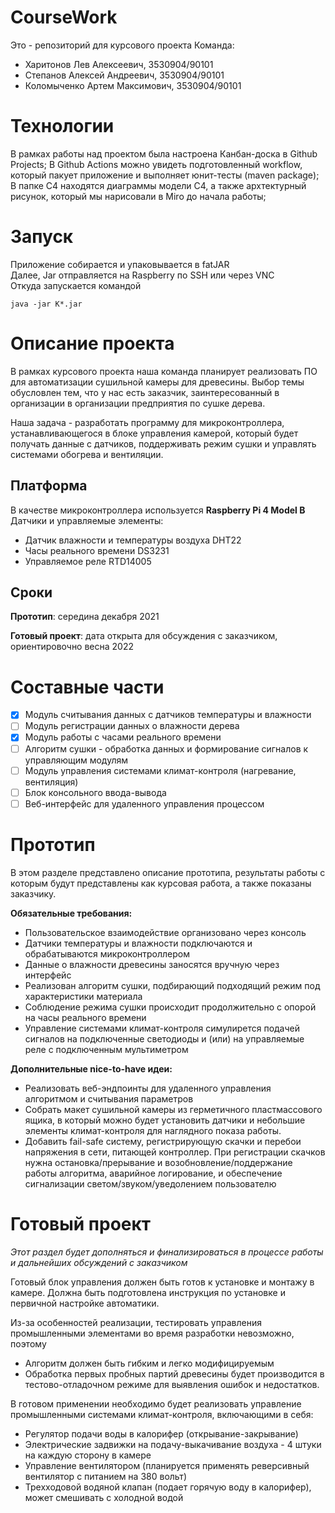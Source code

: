 # CourseWork
Это - репозиторий для курсового проекта
Команда: 
 - Харитонов Лев Алексеевич, 3530904/90101
 - Степанов Алексей Андреевич, 3530904/90101
 - Коломыченко Артем Максимович, 3530904/90101

# Технологии
В рамках работы над проектом была настроена Канбан-доска в Github Projects;
В Github Actions можно увидеть подготовленный workflow, который пакует приложение и выполняет юнит-тесты (maven package);
В папке C4 находятся диаграммы модели C4, а также архтектурный рисунок, который мы нарисовали в Miro до начала работы;

# Запуск
Приложение собирается и упаковывается в fatJAR <br>
Далее, Jar отправляется на Raspberry по SSH или через VNC  <br>
Откуда запускается командой  <br>
    
    java -jar K*.jar

# Описание проекта
В рамках курсового проекта наша команда планирует реализовать ПО для автоматизации сушильной камеры для древесины. Выбор темы обусловлен тем, что у нас есть заказчик, заинтересованный в организации в организации предприятия по сушке дерева. 

Наша задача - разработать программу для микроконтроллера, устанавливающегося в блоке управления камерой, который будет получать данные с датчиков, поддерживать режим сушки и управлять системами обогрева и вентиляции.

## Платформа
В качестве микроконтроллера используется **Raspberry Pi 4 Model B**
Датчики и управляемые элементы:
 - Датчик влажности и температуры воздуха DHT22
 - Часы реального времени DS3231
 - Управляемое реле RTD14005

## Сроки
**Прототип**: середина декабря 2021

**Готовый проект**: дата открыта для обсуждения с заказчиком, ориентировочно весна 2022

# Составные части
 - [x] Модуль считывания данных с датчиков температуры и влажности
 - [ ] Модуль регистрации данных о влажности дерева
 - [x] Модуль работы с часами реального времени
 - [ ] Алгоритм сушки - обработка данных и формирование сигналов к управляющим модулям
 - [ ] Модуль управления системами климат-контроля (нагревание, вентиляция)
 - [ ] Блок консольного ввода-вывода
 - [ ] Веб-интерфейс для удаленного управления процессом

# Прототип
В этом разделе представлено описание прототипа, результаты работы с которым будут представлены как курсовая работа, а также показаны заказчику.

**Обязательные требования:**
 - Пользовательское взаимодействие организовано через консоль
 - Датчики температуры и влажности подключаются и обрабатываются микроконтроллером
 - Данные о влажности древесины заносятся вручную через интерфейс
 - Реализован алгоритм сушки, подбирающий подходящий режим под характеристики материала
 - Соблюдение режима сушки происходит продолжительно с опорой на часы реального времени
 - Управление системами климат-контроля симулирется подачей сигналов на подключенные светодиоды и (или) на управляемые реле с подключенным мультиметром
 
**Дополнительные nice-to-have идеи:**
 - Реализовать веб-эндпоинты для удаленного управления алгоритмом и считывания параметров
 - Собрать макет сушильной камеры из герметичного пластмассового ящика, в который можно будет установить датчики и небольшие элементы климат-контроля для наглядного показа работы.
 - Добавить fail-safe систему, регистрирующую скачки и перебои напряжения в сети, питающей контроллер. При регистрации скачков нужна остановка/прерывание и возобновление/поддержание работы алгоритма, аварийное логирование, и обеспечение сигнализации светом/звуком/уведолением пользователю

# Готовый проект
*Этот раздел будет дополняться и финализироваться в процессе работы и дальнейших обсуждений с заказчиком*

Готовый блок управления должен быть готов к установке и монтажу в камере. Должна быть подготовлена инструкция по установке и первичной настройке автоматики. 

Из-за особенностей реализации, тестировать управления промышленными элементами во время разработки невозможно, поэтому 

 - Алгоритм должен быть гибким и легко модифицируемым
 - Обработка первых пробных партий древесины будет производится в тестово-отладочном режиме для выявления ошибок и недостатков.

В готовом применении необходимо будет реализовать управление промышленными системами климат-контроля, включающими в себя:
 - Регулятор подачи воды в калорифер (открывание-закрывание)
 - Электрические задвижки на подачу-выкачивание воздуха - 4 штуки на каждую сторону в камере
 - Управление вентилятором (планируется применять реверсивный вентилятор с питанием на 380 вольт)
 - Трехходовой водяной клапан (подает горячую воду в калорифер), может смешивать с холодной водой



